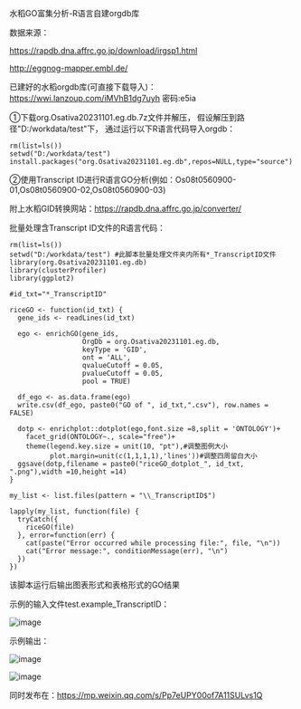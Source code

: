水稻GO富集分析-R语言自建orgdb库

数据来源：

https://rapdb.dna.affrc.go.jp/download/irgsp1.html

http://eggnog-mapper.embl.de/

已建好的水稻orgdb库(可直接下载导入)：
https://wwi.lanzoup.com/iMVhB1dg7uyh
密码:e5ia

①下载org.Osativa20231101.eg.db.7z文件并解压，
假设解压到路径"D:/workdata/test"下，
通过运行以下R语言代码导入orgdb：
```
rm(list=ls())
setwd("D:/workdata/test")
install.packages("org.Osativa20231101.eg.db",repos=NULL,type="source")
```
②使用Transcript ID进行R语言GO分析(例如：Os08t0560900-01,Os08t0560900-02,Os08t0560900-03)

附上水稻GID转换网站：https://rapdb.dna.affrc.go.jp/converter/

批量处理含Transcript ID文件的R语言代码：

```
rm(list=ls())
setwd("D:/workdata/test") #此脚本批量处理文件夹内所有*_TranscriptID文件
library(org.Osativa20231101.eg.db)
library(clusterProfiler)
library(ggplot2)

#id_txt="*_TranscriptID"

riceGO <- function(id_txt) {
  gene_ids <- readLines(id_txt)
  
  ego <- enrichGO(gene_ids,
                  OrgDb = org.Osativa20231101.eg.db,
                  keyType = 'GID',
                  ont = 'ALL',
                  qvalueCutoff = 0.05,
                  pvalueCutoff = 0.05,
                  pool = TRUE)
  
  df_ego <- as.data.frame(ego)
  write.csv(df_ego, paste0("GO of ", id_txt,".csv"), row.names = FALSE)
  
  dotp <- enrichplot::dotplot(ego,font.size =8,split = 'ONTOLOGY')+
    facet_grid(ONTOLOGY~., scale="free")+     
    theme(legend.key.size = unit(10, "pt"),#调整图例大小
          plot.margin=unit(c(1,1,1,1),'lines'))#调整四周留白大小
  ggsave(dotp,filename = paste0("riceGO_dotplot_", id_txt, ".png"),width =10,height =14)
}

my_list <- list.files(pattern = "\\_TranscriptID$")

lapply(my_list, function(file) {
  tryCatch({
    riceGO(file)
  }, error=function(err) {
    cat(paste("Error occurred while processing file:", file, "\n"))
    cat("Error message:", conditionMessage(err), "\n")
  })
})
```

该脚本运行后输出图表形式和表格形式的GO结果

示例的输入文件test.example_TranscriptID：

![image](https://github.com/RemagenRe/org.Osativa20231101.eg.db/assets/114082077/1082cfcd-e497-449c-9089-db8994f25be8)


示例输出：

![image](https://github.com/RemagenRe/org.Osativa20231101.eg.db/assets/114082077/23e363cc-feb4-4328-9b7e-12be420c41ff)

![image](https://github.com/RemagenRe/org.Osativa20231101.eg.db/assets/114082077/c9ea0b9e-b795-46e9-8b95-eae806a6aecf)


同时发布在：https://mp.weixin.qq.com/s/Pp7eUPY00of7A11SULvs1Q



